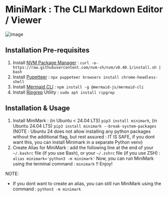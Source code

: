 # MiniMark : The CLI Markdown Editor / Viewer
![image](https://github.com/user-attachments/assets/7dd69419-4c7b-41db-a1fd-5439c8a5a222)
## Installation Pre-requisites
1. Install [NVM Package Manager](https://github.com/nvm-sh/nvm) : `curl -o- https://raw.githubusercontent.com/nvm-sh/nvm/v0.40.1/install.sh | bash`
2. Install [Pupetteer](https://pptr.dev) : `npx puppeteer browsers install chrome-headless-shell`
3. Install [Mermaid CLI](https://github.com/mermaid-js/mermaid-cli) : `npm install -g @mermaid-js/mermaid-cli`
4. Install [Ripgrep](https://github.com/BurntSushi/ripgrep) Utility : `sudo apt install ripgrep`

## Installation & Usage
1. Install MiniMark : (in Ubuntu < 24.04 LTS) `pip3 install minimark`, (in Ubuntu 24.04 LTS) `pip3 install minimark --break-system-packages` (NOTE : Ubuntu 24 does not allow installing any python packages without the additional flag, but rest assured : IT IS SAFE, if you dont want this, you can install Minimark in a separate Python venv)
2. Create Alias for MiniMark : add the following line at the end of your `~/.bashrc` file (if you use Bash), or your `~/.zshrc` file (if you use ZSH) : `alias minimark='python3 -m minimark'`
Now, you can run MiniMark using the terminal command : `minimark` !! Enjoy!

NOTE:
- If you dont want to create an alias, you can still run MiniMark using the command : `python3 -m minimark`
